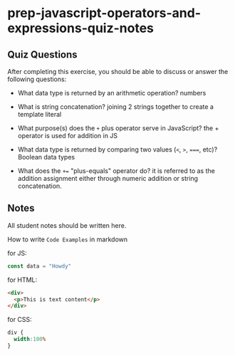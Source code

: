 # prep-javascript-operators-and-expressions-quiz-notes

## Quiz Questions

After completing this exercise, you should be able to discuss or answer the following questions:

- What data type is returned by an arithmetic operation?
numbers
- What is string concatenation?
joining 2 strings together to create a template literal

- What purpose(s) does the `+` plus operator serve in JavaScript?
the + operator is used for addition in JS

- What data type is returned by comparing two values (`<`, `>`, `===`, etc)?
Boolean data types

- What does the `+=` "plus-equals" operator do?
it is referred to as the addition assignment either through numeric addition or string concatenation.


## Notes

All student notes should be written here.


How to write `Code Examples` in markdown

for JS:
```javascript
const data = "Howdy"
```

for HTML:
```html
<div>
  <p>This is text content</p>
</div>
```

for CSS:
```css
div {
  width:100%
}
```
